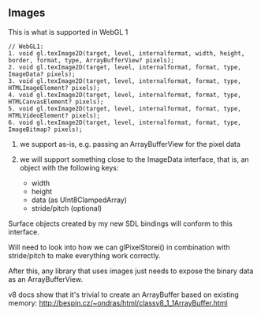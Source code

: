 ## Images

This is what is supported in WebGL 1

	// WebGL1:
	1. void gl.texImage2D(target, level, internalformat, width, height, border, format, type, ArrayBufferView? pixels);
	2. void gl.texImage2D(target, level, internalformat, format, type, ImageData? pixels);
	3. void gl.texImage2D(target, level, internalformat, format, type, HTMLImageElement? pixels);
	4. void gl.texImage2D(target, level, internalformat, format, type, HTMLCanvasElement? pixels);
	5. void gl.texImage2D(target, level, internalformat, format, type, HTMLVideoElement? pixels);
	6. void gl.texImage2D(target, level, internalformat, format, type, ImageBitmap? pixels);

1. we support as-is, e.g. passing an ArrayBufferView for the pixel data

2. we will support something close to the ImageData interface, that is, an object with the following keys:
   - width
   - height
   - data (as UInt8ClampedArray)
   - stride/pitch (optional)

Surface objects created by my new SDL bindings will conform to this interface.

Will need to look into how we can glPixelStorei() in combination with stride/pitch to make everything work correctly.

After this, any library that uses images just needs to expose the binary data as an ArrayBufferView.

v8 docs show that it's trivial to create an ArrayBuffer based on existing memory:
http://bespin.cz/~ondras/html/classv8_1_1ArrayBuffer.html
